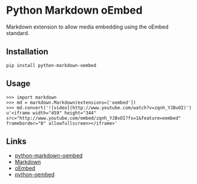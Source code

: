 # Python Markdown oEmbed

Markdown extension to allow media embedding using the oEmbed standard.

## Installation

    pip install python-markdown-oembed

## Usage

    >>> import markdown
    >>> md = markdown.Markdown(extensions=['oembed'])
    >>> md.convert('![video](http://www.youtube.com/watch?v=zqnh_YJBvOI)')
    u'<iframe width="459" height="344" src="http://www.youtube.com/embed/zqnh_YJBvOI?fs=1&feature=oembed" frameborder="0" allowfullscreen></iframe>'

## Links

- [python-markdown-oembed](https://github.com/rennat/python-markdown-oembed)
- [Markdown](http://daringfireball.net/projects/markdown/)
- [oEmbed](http://www.oembed.com/)
- [python-oembed](https://github.com/abarmat/python-oembed)
